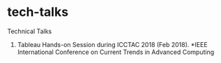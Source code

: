 # tech-talks
Technical Talks

1. Tableau Hands-on Session during ICCTAC 2018 (Feb 2018).
*IEEE International Conference on Current Trends in Advanced Computing
